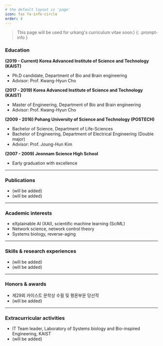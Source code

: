 ```yaml
---
# the default layout is 'page'
icon: fas fa-info-circle
order: 4
---
```


> This page will be used for urkang's curriculum vitae soon:)
{: .prompt-info }


### Education

**(2019 - Current) Korea Advanced Institute of Science and Technology (KAIST)**
- Ph.D candidate, Department of Bio and Brain engineering
- Advisor: Prof. Kwang-Hyun Cho

**(2017 - 2019) Korea Advanced Institute of Science and Technology (KAIST)**
- Master of Engineering, Department of Bio and Brain engineering
- Advisor: Prof. Kwang-Hyun Cho

**(2009 - 2016) Pohang University of Science and Technology (POSTECH)**
- Bachelor of Science, Department of Life-Sciences
- Bachelor of Engineering, Department of Electrical Engineering (Double major)
- Advisor: Prof. Joung-Hun Kim

**(2007 - 2009) Jeonnam Science High School**
- Early graduation with excellence

---

### Publications
- (will be added)
- (will be added)

---

### Academic interests
- eXplainable AI (XAI), scientific machine learning (SciML)
- Network science, network control theory
- Systems biology, reverse-aging

---

### Skills & research experiences
- (will be added)
- (will be added)

---

### Honors & awards
- 제29회 카이스트 문학상 수필 및 평론부문 당선작
- (will be added)

---

### Extracurricular activities
- IT Team leader, Laboratory of Systems biology and Bio-inspired Engineering, KAIST
- (will be added)

